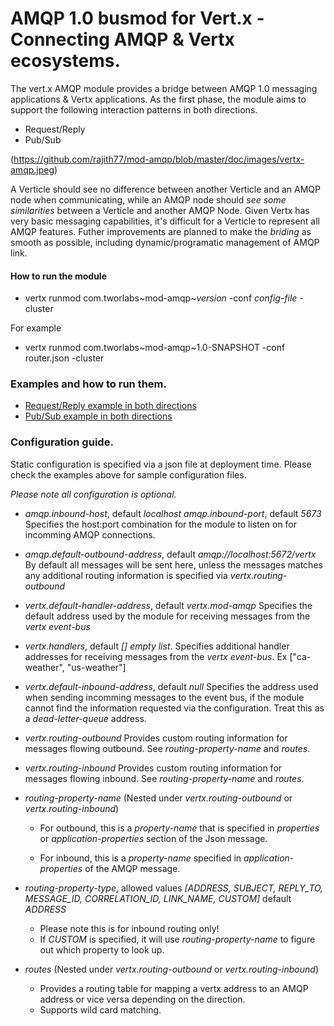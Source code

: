 AMQP 1.0 busmod for Vert.x - Connecting AMQP & Vertx ecosystems.
=================================================================

The vert.x AMQP module provides a bridge between AMQP 1.0 messaging applications & Vertx applications.
As the first phase, the module aims to support the following interaction patterns in both directions.
+ Request/Reply
+ Pub/Sub

(https://github.com/rajith77/mod-amqp/blob/master/doc/images/vertx-amqp.jpeg)

A Verticle should see no difference between another Verticle and an AMQP node when communicating, while an AMQP node should _see some similarities_ between a Verticle and another AMQP Node. Given Vertx has very basic messaging capabilities, it's difficult for a Verticle to represent all AMQP features. Futher improvements are planned to make the _briding_ as smooth as possible, including dynamic/programatic management of AMQP link.

#### How to run the module
* vertx runmod com.tworlabs~mod-amqp~*version* -conf *config-file* -cluster

For example
* vertx runmod com.tworlabs~mod-amqp~1.0-SNAPSHOT -conf router.json -cluster

### Examples and how to run them.
* [Request/Reply example in both directions](https://github.com/rajith77/mod-amqp/tree/master/src/examples/request-reply)
* [Pub/Sub example in both directions](https://github.com/rajith77/mod-amqp/tree/master/src/examples/pub-sub)

### Configuration guide.
Static configuration is specified via a json file at deployment time.
Please check the examples above for sample configuration files.

*Please note all configuration is optional.*

* *amqp.inbound-host*, default *localhost*
  *amqp.inbound-port*, default *5673*
  Specifies the host:port combination for the module to listen on for incomming AMQP connections.

* *amqp.default-outbound-address*, default *amqp://localhost:5672/vertx*
  By default all messages will be sent here, unless the messages matches any additional routing information is specified via *vertx.routing-outbound*

* *vertx.default-handler-address*, default *vertx.mod-amqp*
  Specifies the default address used by the module for receiving messages from the *vertx event-bus*

* *vertx.handlers*, default *[] empty list*.
  Specifies additional handler addresses for receiving messages from the *vertx event-bus*.
  Ex ["ca-weather", "us-weather"]

* *vertx.default-inbound-address*, default *null*
  Specifies the address used when sending incomming messages to the event bus, if the module cannot find the information requested via the configuration. Treat this as a *dead-letter-queue* address.

* *vertx.routing-outbound*
  Provides custom routing information for messages flowing outbound. See *routing-property-name* and *routes*.

* *vertx.routing-inbound*
  Provides custom routing information for messages flowing inbound. See *routing-property-name* and *routes*.

* *routing-property-name* (Nested under *vertx.routing-outbound* or *vertx.routing-inbound*)
  * For outbound, this is a *property-name* that is specified in *properties* or *application-properties* section of the Json message.
  
  * For inbound, this is a *property-name* specified in *application-properties* of the AMQP message.

* *routing-property-type*, allowed values *[ADDRESS, SUBJECT, REPLY_TO, MESSAGE_ID, CORRELATION_ID, LINK_NAME, CUSTOM]* default *ADDRESS* 
  * Please note this is for inbound routing only!
  * If *CUSTOM* is specified, it will use *routing-property-name* to figure out which property to look up.

* *routes* (Nested under *vertx.routing-outbound* or *vertx.routing-inbound*)
  * Provides a routing table for mapping a vertx address to an AMQP address or vice versa depending on the direction.
  * Supports wild card matching.
